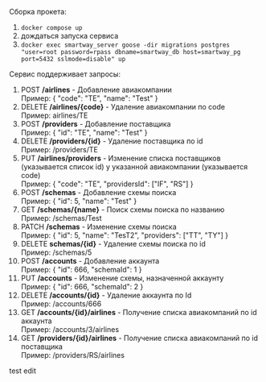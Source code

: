 Сборка прокета:
1. ``docker compose up``
2. дождаться запуска сервиса
3. ``docker exec smartway_server goose -dir migrations postgres "user=root password=rpass dbname=smartway_db host=smartway_pg port=5432 sslmode=disable" up``

Сервис поддерживает запросы:
1. POST **/airlines** - Добавление авиакомпании <br/>
Пример: { "code": "TE", "name": "Test" }
2. DELETE **/airlines/{code}** - Удаление авиакомпании по code <br/>
Пример: airlines/TE
3. POST **/providers** - Добавление поставщика <br/>
Пример: { "id": "TE", "name": "Test" }
4. DELETE **/providers/{id}** - Удаление поставщика по id <br/>
Пример: /providers/TE
5. PUT **/airlines/providers** - Изменение списка поставщиков (указывается список id) у указанной
   авиакомпании (указывается code) <br/>
Пример: { "code": "TE", "providersId": ["IF", "RS"] }
6. POST **/schemas** - Добавление схемы поиска <br/>
Пример: { "id": 5, "name": "Test" }
7. GET **/schemas/{name}** - Поиск схемы поиска по названию <br/>
Пример: /schemas/Test
8. PATCH **/schemas** - Изменение схемы поиска <br/>
Пример: { "id": 5, "name": "TesT2", "providers": ["TT", "TY"] }
9. DELETE **schemas/{id}** - Удаление схемы поиска по id <br/>
Пример: /schemas/5
10. POST **/accounts** - Добавление аккаунта <br/>
Пример: { "id": 666, "schemaId": 1 }
11. PUT **/accounts** - Изменение схемы, назначенной аккаунту <br/>
Пример: { "id": 666, "schemaId": 2 }
12. DELETE **/accounts/{id}** - Удаление аккаунта по Id <br/>
Пример: /accounts/666
13. GET **/accounts/{id}/airlines** - Получение списка авиакомпаний по id аккаунта <br/>
Пример: /accounts/3/airlines
14. GET **/providers/{id}/airlines** - Получение списка авиакомпаний по id поставщика <br/>
Пример: /providers/RS/airlines


test edit
